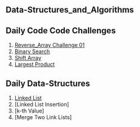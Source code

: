## Data-Structures_and_Algorithms

## Daily Code Code Challenges 
1. [Reverse_Array Challenge 01](/Code_Challenges/Reverse_an_array)
2. [Binary Search](/Code_Challenges/BinarySearch)
3. [Shift Array](/Code_Challenges/ShiftArray)
4. [Largest Product](/Code_Challenges/LargestProduct)

## Daily Data-Structures
1. [Linked List](Data_Structures/LinkList/)
2. [Linked List Insertion]
3. [k-th Value]
4. [Merge Two Link Lists]
